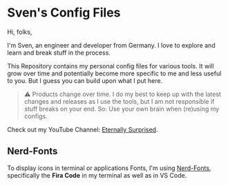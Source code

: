 # Sven's Config Files

Hi, folks,

I'm Sven, an engineer and developer from Germany. I love to explore and learn and break stuff in the process.

This Repository contains my personal config files for various tools. It will grow over time and potentially become more specific to me and less useful to you. But I guess you can build upon what I put here.

> :warning: Products change over time. I do my best to keep up with the latest changes and releases as I use the tools, but I am not responsible if stuff breaks on your end. So: Use your own brain when (re)using my configs.

Check out my YouTube Channel: [Eternally Surprised](https://www.youtube.com/@EternallySurprised).

## Nerd-Fonts

To display icons in terminal or applications Fonts, I'm using [Nerd-Fonts](https://www.nerdfonts.com), specifically the **Fira Code** in my terminal as well as in VS Code.
